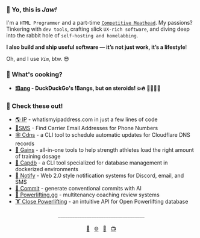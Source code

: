 ### 👊 Yo, this is *Jaw!*

I'm a `HTML Programmer` and a part-time [`Competitive Meathead`](https://videos.jaw.dev). My passions? Tinkering with `dev tools`, crafting slick `UX-rich software`, and diving deep into the rabbit hole of `self-hosting and homelabbing`.

**I also build and ship useful software — it’s not just work, it’s a lifestyle**!

Oh, and I use *`Vim`*, btw. 😎

### 🍳 What's cooking?
- **[❗️Bang](https://bang.jaw.dev/) - DuckDuckGo's !Bangs, but on steroids! 💥🔥** 🔫💥💀🎤

### 🚀 Check these out!

- [🌎 IP](https://ip.jaw.dev/) - whatismyipaddress.com in just a few lines of code
- [📱SMS](https://sms.jaw.dev/) - Find Carrier Email Addresses for Phone Numbers
- [🕸️ Cdns](https://www.npmjs.com/package/@wajeht/cdns) - a CLI tool to schedule automatic updates for Cloudflare DNS records
- [💪 Gains](https://gains.jaw.dev/) - all-in-one tools to help strength athletes load the right amount of training dosage
- [💾 Capdb](https://www.npmjs.com/package/@wajeht/capdb) - a CLI tool specialized for database management in dockerized environments
- [🔔 Notify](https://notify.jaw.dev/) - Web 2.0 style notification systems for Discord, email, and SMS
- [🤖 Commit](https://commit.jaw.dev/) - generate conventional commits with AI
- [💪 Powerlifting.gg](https://powerlifting.gg/) - multitenancy coaching review systems
- [🏋️ Close Powerlifting](https://close-powerlifting.jaw.dev/) - an intuitive API for Open Powerlifting database

<div align="center">
  <span style="color:grey">____________________________________</span>
  <br>
  <br>
  <a href="mailto:github@jaw.dev">💌</a>&nbsp;&nbsp;
  <a href="https://jaw.dev/">🌐</a>&nbsp;&nbsp;
  <a href="https://dogs.jaw.dev/">🐶</a>&nbsp;&nbsp;
  <a href="https://videos.jaw.dev/">📺</a>
</div>
